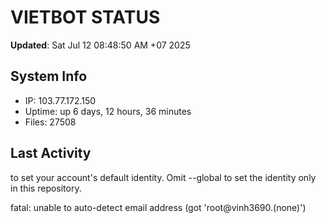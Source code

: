 # VIETBOT STATUS
**Updated**: Sat Jul 12 08:48:50 AM +07 2025

## System Info
- IP: 103.77.172.150
- Uptime: up 6 days, 12 hours, 36 minutes
- Files: 27508

## Last Activity

to set your account's default identity.
Omit --global to set the identity only in this repository.

fatal: unable to auto-detect email address (got 'root@vinh3690.(none)')
